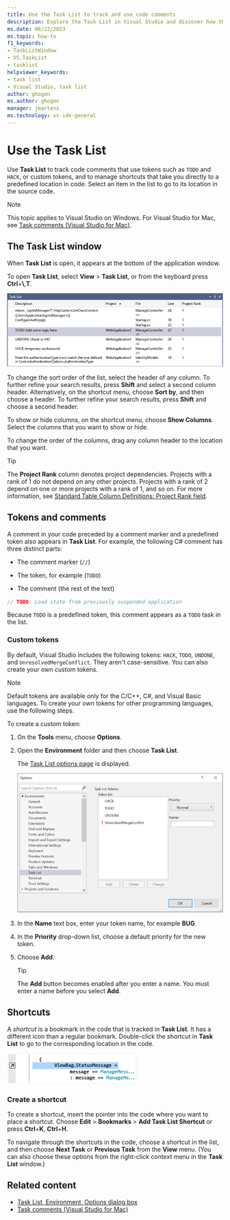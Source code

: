 ```yaml
---
title: Use the Task List to track and use code comments
description: Explore the Task List in Visual Studio and discover how the tool can help you track and use code comments more efficiently.
ms.date: 06/22/2023
ms.topic: how-to
f1_keywords:
- TaskListWindow
- VS.TaskList
- tasklist
helpviewer_keywords:
- task list
- Visual Studio, task list
author: ghogen
ms.author: ghogen
manager: jmartens
ms.technology: vs-ide-general
---
```

# Use the Task List


Use **Task List** to track code comments that use tokens such as `TODO` and `HACK`, or custom tokens, and to manage shortcuts that take you directly to a predefined location in code. Select an item in the list to go to its location in the source code.

> [!NOTE]
> This topic applies to Visual Studio on Windows. For Visual Studio for Mac, see [Task comments (Visual Studio for Mac)](/visualstudio/mac/task-comments).

## The Task List window

When **Task List** is open, it appears at the bottom of the application window.

To open **Task List**, select **View** > **Task List**, or from the keyboard press **Ctrl**+**\\**,**T**.

![Screenshot of the Task List window.](media/task-list-window.png)

To change the sort order of the list, select the header of any column. To further refine your search results, press **Shift** and select a second column header. Alternatively, on the shortcut menu, choose **Sort by**, and then choose a header. To further refine your search results, press **Shift** and choose a second header.

To show or hide columns, on the shortcut menu, choose **Show Columns**. Select the columns that you want to show or hide.

To change the order of the columns, drag any column header to the location that you want.

> [!TIP]
> The **Project Rank** column denotes project dependencies. Projects with a rank of 1 do not depend on any other projects. Projects with a rank of 2 depend on one or more projects with a rank of 1, and so on. For more information, see [Standard Table Column Definitions: Project Rank field](/dotnet/api/microsoft.visualstudio.shell.tablecontrol.standardtablecolumndefinitions.projectrank).

## Tokens and comments

A comment in your code preceded by a comment marker and a predefined token also appears in **Task List**. For example, the following C# comment has three distinct parts:

- The comment marker (`//`)

- The token, for example (`TODO`)

- The comment (the rest of the text)

```csharp
// TODO: Load state from previously suspended application
```

Because `TODO` is a predefined token, this comment appears as a `TODO` task in the list.

### Custom tokens

By default, Visual Studio includes the following tokens: `HACK`, `TODO`, `UNDONE`, and `UnresolvedMergeConflict`. They aren't case-sensitive. You can also create your own custom tokens.

> [!NOTE]
> Default tokens are available only for the C/C++, C#, and Visual Basic languages. To create your own tokens for other programming languages, use the following steps.

To create a custom token:

1. On the **Tools** menu, choose **Options**.

2. Open the **Environment** folder and then choose **Task List**.

   The [Task List options page](reference/task-list-environment-options-dialog-box.md) is displayed.

   ![Screenshot of the options available in the Task List dialog box.](media/tools-options-environment-task-list.png)

3. In the **Name** text box, enter your token name, for example **BUG**.

4. In the **Priority** drop-down list, choose a default priority for the new token.

5. Choose **Add**.

   > [!TIP]
   > The **Add** button becomes enabled after you enter a name. You must enter a name before you select **Add**.

## Shortcuts

A *shortcut* is a bookmark in the code that is tracked in **Task List**. It has a different icon than a regular bookmark. Double-click the shortcut in **Task List** to go to the corresponding location in the code.

![Screenshot of an example shortcut that you can bookmark to view in the Task List.](media/task-list-bookmark-shortcut.png)

### Create a shortcut

To create a shortcut, insert the pointer into the code where you want to place a shortcut. Choose **Edit** > **Bookmarks** > **Add Task List Shortcut** or press **Ctrl**+**K**, **Ctrl**+**H**.

To navigate through the shortcuts in the code, choose a shortcut in the list, and then choose **Next Task** or **Previous Task** from the **View** menu. (You can also choose these options from the right-click context menu in the **Task List** window.)

## Related content

- [Task List, Environment, Options dialog box](../ide/reference/task-list-environment-options-dialog-box.md)
- [Task comments (Visual Studio for Mac)](/visualstudio/mac/task-comments)
